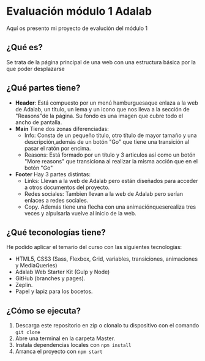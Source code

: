 # Evaluación módulo 1 Adalab

Aquí os presento mi proyecto de evalución del módulo 1

## ¿Qué es?

Se trata de la página principal de una web con una estructura básica por la que poder desplazarse

## ¿Qué partes tiene?

- **Header**:
  Está compuesto por un menú hamburguesaque enlaza a la web de Adalab, un título, un lema y un icono que nos lleva a la sección de "Reasons"de la página. Su fondo es una imagen que cubre todo el ancho de pantalla.
- **Main**
  Tiene dos zonas diferenciadas:
  - Info: Consta de un pequeño título, otro título de mayor tamaño y una descripción,además de un botón "Go" que tiene una transición al pasar el ratón por encima.
  - Reasons: Está formado por un título y 3 articulos así como un botón "More reasons" que transiciona al realizar la misma acción que en el botón "Go"
- **Footer**
  Hay 3 partes distintas:
  - Links: Llevan a la web de Adalab pero están diseñados para acceder a otros documentos del proyecto.
  - Redes sociales: Tambien llevan a la web de Adalab pero serían enlaces a redes sociales.
  - Copy.
    Además tiene una flecha con una animaciónqueserealiza tres veces y alpulsarla vuelve al inicio de la web.

## ¿Qué teconologías tiene?

He podido aplicar el temario del curso con las siguientes tecnologías:

- HTML5, CSS3 (Sass, Flexbox, Grid, variables, transiciones, animaciones y MediaQueries)
- Adalab Web Starter Kit (Gulp y Node)
- GitHub (branches y pages).
- Zeplin.
- Papel y lapiz para los bocetos.

## ¿Cómo se ejecuta?

1. Descarga este repositorio en zip o clonalo tu dispositivo con el comando `git clone`
2. Abre una terminal en la carpeta Master.
3. Instala dependencias locales con `npm install`
4. Arranca el proyecto con `npm start`
